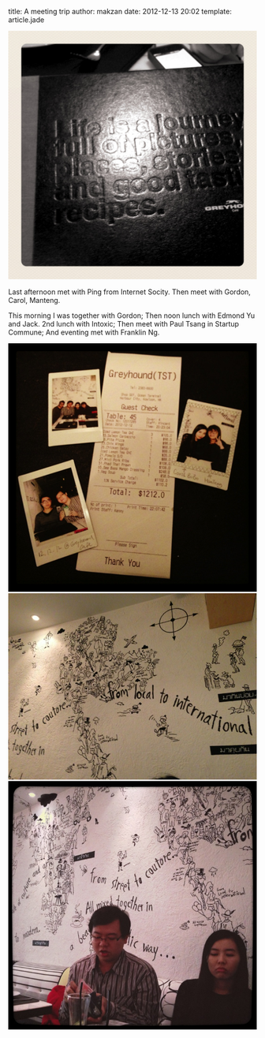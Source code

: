 title: A meeting trip 
author: makzan
date: 2012-12-13 20:02
template: article.jade


![image](img_3239.jpg)

Last afternoon met with Ping from Internet Socity. Then meet with Gordon, Carol, Manteng.

This morning I was together with Gordon; Then noon lunch with Edmond Yu and Jack. 2nd lunch with Intoxic; Then meet with Paul Tsang in Startup Commune; And eventing met with Franklin Ng.

![2012.12.12 $1212](img_4157.jpg)
![image](img_6617.jpg)
![image](img_1676.jpg)

